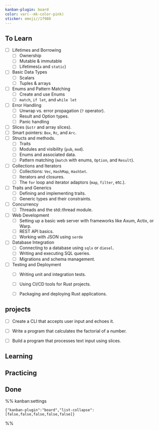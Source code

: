 ```yaml
---
kanban-plugin: board
color: var(--mk-color-pink)
sticker: emoji//1f980
---
```


## To Learn

- [ ] Lifetimes and Borrowing
	- [ ] Ownership
	- [ ] Mutable & immutable
	- [ ] Lifetimes(`a` and `static`)
- [ ] Basic Data Types
	- [ ] Scalars
	- [ ] Tuples & arrays
- [ ] Enums and Pattern Matching
	- [ ] Create and use Enums
	- [ ] `match`, `if let`, and `while let`
- [ ] Error Handling
	- [ ] Unwrap vs. error propagation (`?` operator).
	- [ ] Result and Option types.
	- [ ] Panic handling
- [ ] Slices (`&str` and array slices).
- [ ] Smart pointers: `Box`, `Rc`, and `Arc`.
- [ ] Structs and methods.
	- [ ] Traits
	- [ ] Modules and visibility (`pub`, `mod`).
	- [ ] Enums and associated data.
	- [ ] Pattern matching (`match` with enums, `Option`, and `Result`).
- [ ] Collections and Iterators
	- [ ] Collections: `Vec`, `HashMap`, `HashSet`.
	- [ ] Iterators and closures.
	- [ ] The `for` loop and iterator adaptors (`map`, `filter`, etc.).
- [ ] Traits and Generics
	- [ ] Defining and implementing traits.
	- [ ] Generic types and their constraints.
- [ ] Concurrency
	- [ ] Threads and the std::thread module.
- [ ] Web Development
	- [ ] Setting up a basic web server with frameworks like Axum, Actix, or Warp.
	- [ ] REST API basics.
	- [ ] Working with JSON using `serde`
- [ ] Database Integration
	- [ ] Connecting to a database using `sqlx` or `diesel`.
	- [ ] Writing and executing SQL queries.
	- [ ] Migrations and schema management.
- [ ] Testing and Deployment
	- [ ] Writing unit and integration tests.
	- [ ] Using CI/CD tools for Rust projects.
	- [ ] Packaging and deploying Rust applications.


## projects

- [ ] Create a CLI that accepts user input and echoes it.
- [ ] Write a program that calculates the factorial of a number.
- [ ] Build a program that processes text input using slices.


## Learning



## Practicing



## Done





%% kanban:settings
```
{"kanban-plugin":"board","list-collapse":[false,false,false,false,false]}
```
%%